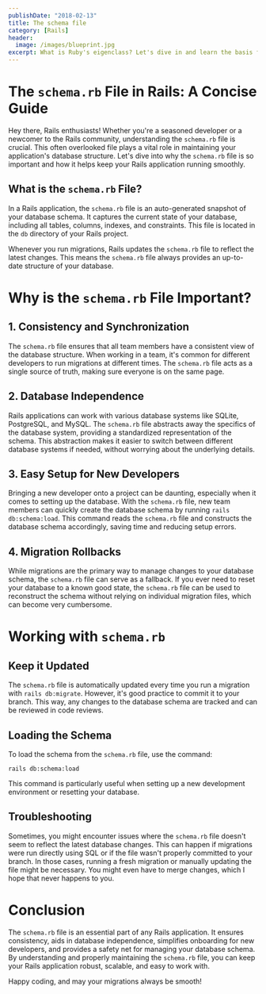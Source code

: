 ```yaml
---
publishDate: "2018-02-13"
title: The schema file
category: [Rails]
header:
  image: /images/blueprint.jpg
excerpt: What is Ruby's eigenclass? Let's dive in and learn the basis for ruby's metaprogramming.
---
```


# The `schema.rb` File in Rails: A Concise Guide

Hey there, Rails enthusiasts! Whether you're a seasoned developer or a newcomer to the Rails community, understanding the `schema.rb` file is crucial. This often overlooked file plays a vital role in maintaining your application's database structure. Let's dive into why the `schema.rb` file is so important and how it helps keep your Rails application running smoothly.

## What is the `schema.rb` File?

In a Rails application, the `schema.rb` file is an auto-generated snapshot of your database schema. It captures the current state of your database, including all tables, columns, indexes, and constraints. This file is located in the `db` directory of your Rails project.

Whenever you run migrations, Rails updates the `schema.rb` file to reflect the latest changes. This means the `schema.rb` file always provides an up-to-date structure of your database.

# Why is the `schema.rb` File Important?

## 1. **Consistency and Synchronization**

The `schema.rb` file ensures that all team members have a consistent view of the database structure. When working in a team, it's common for different developers to run migrations at different times. The `schema.rb` file acts as a single source of truth, making sure everyone is on the same page.

## 2. **Database Independence**

Rails applications can work with various database systems like SQLite, PostgreSQL, and MySQL. The `schema.rb` file abstracts away the specifics of the database system, providing a standardized representation of the schema. This abstraction makes it easier to switch between different database systems if needed, without worrying about the underlying details.

## 3. **Easy Setup for New Developers**

Bringing a new developer onto a project can be daunting, especially when it comes to setting up the database. With the `schema.rb` file, new team members can quickly create the database schema by running `rails db:schema:load`. This command reads the `schema.rb` file and constructs the database schema accordingly, saving time and reducing setup errors.

## 4. **Migration Rollbacks**

While migrations are the primary way to manage changes to your database schema, the `schema.rb` file can serve as a fallback. If you ever need to reset your database to a known good state, the `schema.rb` file can be used to reconstruct the schema without relying on individual migration files, which can become very cumbersome.

# Working with `schema.rb`

## Keep it Updated

The `schema.rb` file is automatically updated every time you run a migration with `rails db:migrate`. However, it's good practice to commit it to your branch. This way, any changes to the database schema are tracked and can be reviewed in code reviews.

## Loading the Schema

To load the schema from the `schema.rb` file, use the command:

`rails db:schema:load`

This command is particularly useful when setting up a new development environment or resetting your database.

## Troubleshooting

Sometimes, you might encounter issues where the `schema.rb` file doesn't seem to reflect the latest database changes. This can happen if migrations were run directly using SQL or if the file wasn't properly committed to your branch. In those cases, running a fresh migration or manually updating the file might be necessary. You might even have to merge changes, which I hope that never happens to you.

# Conclusion

The `schema.rb` file is an essential part of any Rails application. It ensures consistency, aids in database independence, simplifies onboarding for new developers, and provides a safety net for managing your database schema. By understanding and properly maintaining the `schema.rb` file, you can keep your Rails application robust, scalable, and easy to work with.

Happy coding, and may your migrations always be smooth!
